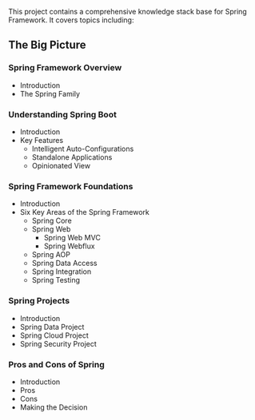 This project contains a comprehensive knowledge stack base for Spring Framework. It covers topics including:

## The Big Picture

### <a style="text-decoration:none" href="https://helloimlixin.github.io/Spring-Framework-Knowledge-Stack/SpringFrameworkOverview.html">Spring Framework Overview</a>

- Introduction
- The Spring Family

### <a style="text-decoration:none" href="https://helloimlixin.github.io/Spring-Framework-Knowledge-Stack/UnderstandingSpringBoot.html">Understanding Spring Boot</a>

- Introduction
- Key Features
  - Intelligent Auto-Configurations
  - Standalone Applications
  - Opinionated View

### <a style="text-decoration:none" href="https://helloimlixin.github.io/Spring-Framework-Knowledge-Stack/SpringFrameworkFoundations.html">Spring Framework Foundations</a>

- Introduction
- Six Key Areas of the Spring Framework
  - Spring Core
  - Spring Web
    - Spring Web MVC
    - Spring Webflux
  - Spring AOP
  - Spring Data Access
  - Spring Integration
  - Spring Testing

### Spring Projects

- Introduction
- Spring Data Project
- Spring Cloud Project
- Spring Security Project

### Pros and Cons of Spring

- Introduction
- Pros
- Cons
- Making the Decision

